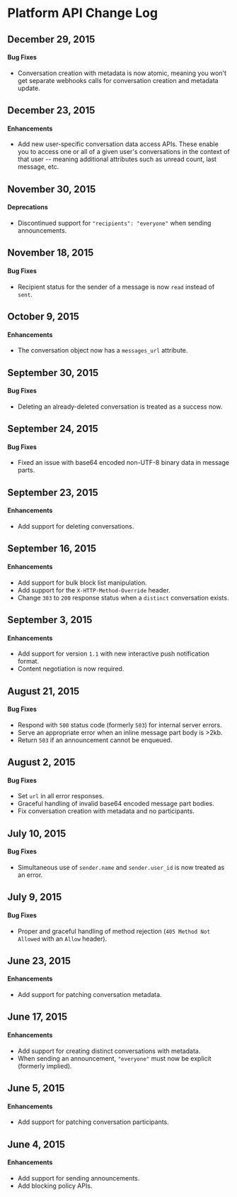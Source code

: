 # Platform API Change Log

## December 29, 2015

#### Bug Fixes

* Conversation creation with metadata is now atomic, meaning you won't get separate webhooks calls for conversation creation and metadata update.

## December 23, 2015

#### Enhancements

* Add new user-specific conversation data access APIs.  These enable you to access one or all of a given user's conversations in the context of that user -- meaning additional attributes such as unread count, last message, etc.

## November 30, 2015

#### Deprecations

* Discontinued support for `"recipients": "everyone"` when sending announcements.

## November 18, 2015

#### Bug Fixes

* Recipient status for the sender of a message is now `read` instead of `sent`.

## October 9, 2015

#### Enhancements

* The conversation object now has a `messages_url` attribute.

## September 30, 2015

#### Bug Fixes

* Deleting an already-deleted conversation is treated as a success now.

## September 24, 2015

#### Bug Fixes

* Fixed an issue with base64 encoded non-UTF-8 binary data in message parts.

## September 23, 2015

#### Enhancements

* Add support for deleting conversations.

## September 16, 2015

#### Enhancements

* Add support for bulk block list manipulation.
* Add support for the `X-HTTP-Method-Override` header.
* Change `303` to `200` response status when a `distinct` conversation exists.

## September 3, 2015

#### Enhancements

* Add support for version `1.1` with new interactive push notification format.
* Content negotiation is now required.

## August 21, 2015

#### Bug Fixes

* Respond with `500` status code (formerly `503`) for internal server errors.
* Serve an appropriate error when an inline message part body is >2kb.
* Return `503` if an announcement cannot be enqueued.

## August 2, 2015

#### Bug Fixes

* Set `url` in all error responses.
* Graceful handling of invalid base64 encoded message part bodies.
* Fix conversation creation with metadata and no participants.

## July 10, 2015

#### Bug Fixes

* Simultaneous use of `sender.name` and `sender.user_id` is now treated as an error.

## July 9, 2015

#### Bug Fixes

* Proper and graceful handling of method rejection (`405 Method Not Allowed` with an `Allow` header).

## June 23, 2015

#### Enhancements

* Add support for patching conversation metadata.

## June 17, 2015

#### Enhancements

* Add support for creating distinct conversations with metadata.
* When sending an announcement, `"everyone"` must now be explicit (formerly implied).

## June 5, 2015

#### Enhancements

* Add support for patching conversation participants.

## June 4, 2015

#### Enhancements

* Add support for sending announcements.
* Add blocking policy APIs.
